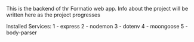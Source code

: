 This is the backend of thr Formatio web app. Info about the project will be written here as the project progresses

Installed Services:
1 - express
2 - nodemon
3 - dotenv
4 - moongoose
5 - body-parser